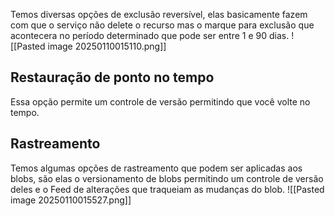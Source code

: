 
Temos diversas opções de exclusão reversível, elas basicamente fazem com que o serviço não delete o recurso mas o marque para exclusão que acontecera no período determinado que pode ser entre 1 e 90 dias.
![[Pasted image 20250110015110.png]]

## Restauração de ponto no tempo
Essa opção permite um controle de versão permitindo que você volte no tempo.


## Rastreamento
Temos algumas opções de rastreamento que podem ser aplicadas aos blobs, são elas o versionamento de blobs permitindo um controle de versão deles e o Feed de alterações que traqueiam as mudanças do blob.
![[Pasted image 20250110015527.png]]

